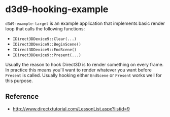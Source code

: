 # d3d9-hooking-example

`d3d9-example-target` is an example application that implements basic render
loop that calls the following functions:

- `IDirect3DDevice9::Clear(...)`
- `IDirect3DDevice9::BeginScene()`
- `IDirect3DDevice9::EndScene()`
- `IDirect3DDevice9::Present(...)`

Usually the reason to hook Direct3D is to render something on every frame. In
practice this means you'll want to render whatever you want before `Present`
is called. Usually hooking either `EndScene` or `Present` works well for this
purpose.

## Reference

- http://www.directxtutorial.com/LessonList.aspx?listid=9